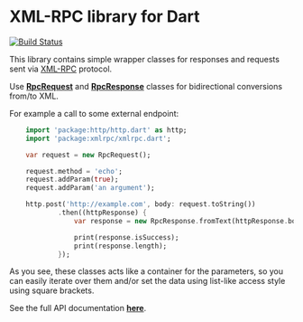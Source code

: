# XML-RPC library for Dart

[![Build Status](https://drone.io/github.com/o-nix/dart-xmlrpc/status.png)](https://drone.io/github.com/o-nix/dart-xmlrpc/latest)

This library contains simple wrapper classes for responses and requests sent via [XML-RPC](http://en.wikipedia.org/wiki/XML-RPC) protocol.

Use [**RpcRequest**](lib/src/rpc_request.dart) and [**RpcResponse**](lib/src/rpc_response.dart) classes for bidirectional conversions from/to XML.

For example a call to some external endpoint:
```dart
    import 'package:http/http.dart' as http;
    import 'package:xmlrpc/xmlrpc.dart';

    var request = new RpcRequest();

    request.method = 'echo';
    request.addParam(true);
    request.addParam('an argument');

    http.post('http://example.com', body: request.toString())
            .then((httpResponse) {
                var response = new RpcResponse.fromText(httpResponse.body);

                print(response.isSuccess);
                print(response.length);
            });
```

As you see, these classes acts like a container for the parameters,
so you can easily iterate over them and/or set the data using list-like
access style using square brackets.

See the full API documentation [**here**](http://o-nix.me/dart-xmlrpc/xmlrpc.html).
